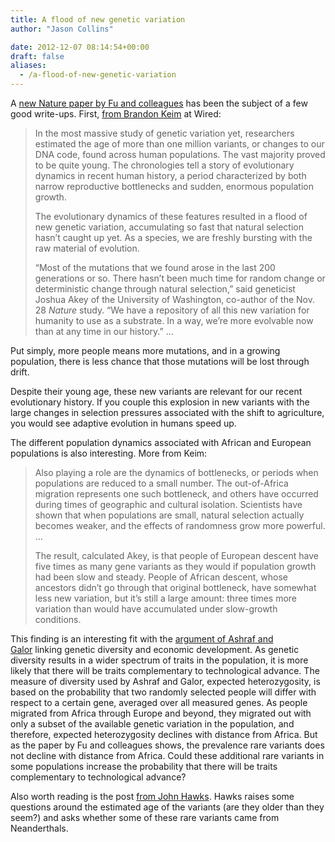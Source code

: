```yaml
---
title: A flood of new genetic variation
author: "Jason Collins"

date: 2012-12-07 08:14:54+00:00
draft: false
aliases:
  - /a-flood-of-new-genetic-variation
---
```


A [new Nature paper by Fu and colleagues](http://www.nature.com/nature/journal/vaop/ncurrent/full/nature11690.html) has been the subject of a few good write-ups. First, [from Brandon Keim](http://www.wired.com/wiredscience/2012/11/recent-human-evolution-2/) at Wired:

>In the most massive study of genetic variation yet, researchers estimated the age of more than one million variants, or changes to our DNA code, found across human populations. The vast majority proved to be quite young. The chronologies tell a story of evolutionary dynamics in recent human history, a period characterized by both narrow reproductive bottlenecks and sudden, enormous population growth.
>
>The evolutionary dynamics of these features resulted in a flood of new genetic variation, accumulating so fast that natural selection hasn’t caught up yet. As a species, we are freshly bursting with the raw material of evolution.
>
>“Most of the mutations that we found arose in the last 200 generations or so. There hasn’t been much time for random change or deterministic change through natural selection,” said geneticist Joshua Akey of the University of Washington, co-author of the Nov. 28 _Nature_ study. “We have a repository of all this new variation for humanity to use as a substrate. In a way, we’re more evolvable now than at any time in our history.” ...

Put simply, more people means more mutations, and in a growing population, there is less chance that those mutations will be lost through drift.

Despite their young age, these new variants are relevant for our recent evolutionary history. If you couple this explosion in new variants with the large changes in selection pressures associated with the shift to agriculture, you would see adaptive evolution in humans speed up.

The different population dynamics associated with African and European populations is also interesting. More from Keim:

>Also playing a role are the dynamics of bottlenecks, or periods when populations are reduced to a small number. The out-of-Africa migration represents one such bottleneck, and others have occurred during times of geographic and cultural isolation. Scientists have shown that when populations are small, natural selection actually becomes weaker, and the effects of randomness grow more powerful. ...
>
>The result, calculated Akey, is that people of European descent have five times as many gene variants as they would if population growth had been slow and steady. People of African descent, whose ancestors didn’t go through that original bottleneck, have somewhat less new variation, but it’s still a large amount: three times more variation than would have accumulated under slow-growth conditions.

This finding is an interesting fit with the [argument of Ashraf and Galor](https://www.jasoncollins.blog/genetic-diversity-and-economic-development/) linking genetic diversity and economic development. As genetic diversity results in a wider spectrum of traits in the population, it is more likely that there will be traits complementary to technological advance. The measure of diversity used by Ashraf and Galor, expected heterozygosity, is based on the probability that two randomly selected people will differ with respect to a certain gene, averaged over all measured genes. As people migrated from Africa through Europe and beyond, they migrated out with only a subset of the available genetic variation in the population, and therefore, expected heterozygosity declines with distance from Africa. But as the paper by Fu and colleagues shows, the prevalence rare variants does not decline with distance from Africa. Could these additional rare variants in some populations increase the probability that there will be traits complementary to technological advance?

Also worth reading is the post [from John Hawks](http://johnhawks.net/weblog/reviews/genomics/selection/fu-2012-mutation-ages-europeans-africans.html). Hawks raises some questions around the estimated age of the variants (are they older than they seem?) and asks whether some of these rare variants came from Neanderthals.
